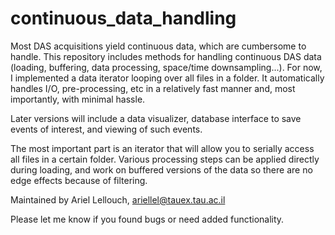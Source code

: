 # continuous_data_handling

Most DAS acquisitions yield continuous data, which are cumbersome to handle. This repository includes methods for handling continuous DAS data (loading, buffering, data processing, space/time downsampling...). For now, I implemented a data iterator looping over all files in a folder. It automatically handles I/O, pre-processing, etc in a relatively fast manner and, most importantly, with minimal hassle. 

Later versions will include a data visualizer, database interface to save events of interest, and viewing of such events. 

The most important part is an iterator that will allow you to serially access all files in a certain folder. Various processing steps can be applied directly during loading, and work on buffered versions of the data so there are no edge effects because of filtering. 

Maintained by Ariel Lellouch, ariellel@tauex.tau.ac.il

Please let me know if you found bugs or need added functionality.
